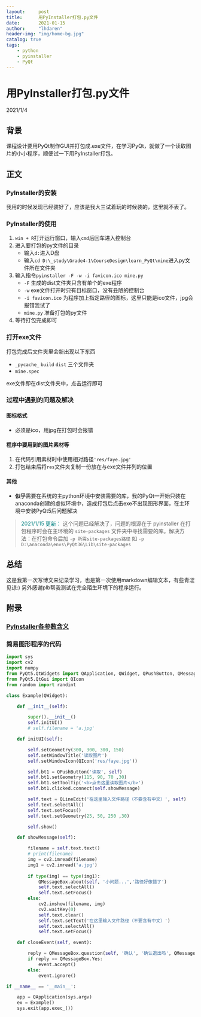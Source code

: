 ```yaml
---
layout:     post
title:      用PyInstaller打包.py文件
date:       2021-01-15
author:     "lhdaren"
header-img: "img/home-bg.jpg"
catalog: true
tags:
    - python
    - pyinstaller
    - PyQt
---
```


# 用PyInstaller打包.py文件
2021/1/4

## 背景
课程设计要用PyQt制作GUI并打包成.exe文件，在学习PyQt，就做了一个读取图片的小小程序，顺便试一下用PyInstaller打包。

## 正文

### PyInstaller的安装
我用的时候发现已经装好了，应该是我大三试着玩的时候装的，这里就不表了。

### PyInstaller的使用
1. `win + R`打开运行窗口，输入`cmd`后回车进入控制台
2. 进入要打包的py文件的目录
    - 输入`d:`进入D盘
    - 输入`cd D:\_study\Grade4-1\CourseDesign\learn_PyQt\mine`进入py文件所在文件夹
3. 输入指令`pyinstaller -F -w -i favicon.ico mine.py`
    - `-F` 生成的dist文件夹只含有单个的exe程序
    - `-w` exe文件打开时只有目标窗口，没有丑陋的控制台
    - `-i favicon.ico` 为程序加上指定路径的图标，这里只能是ico文件，jpg会报错我试了
    - `mine.py` 准备打包的py文件
4. 等待打包完成即可

### 打开exe文件
打包完成后文件夹里会新出现以下东西
- `_pycache_` `build` `dist` 三个文件夹
- `mine.spec`

exe文件即在dist文件夹中，点击运行即可

### 过程中遇到的问题及解决

#### 图标格式
- 必须是ico，用jpg在打包时会报错

#### 程序中要用到的图片素材等
1. 在代码引用素材时中使用相对路径`'res/faye.jpg'`
2. 打包结束后将`res`文件夹复制一份放在与exe文件并列的位置

#### 其他
- **似乎**需要在系统的主python环境中安装需要的库，我的PyQt一开始只装在anaconda创建的虚拟环境中，造成打包后点击exe不出现图形界面，在主环境中安装PyQt5后问题解决
> <font color=008080> 2021/1/15 更新： </font>
这个问题已经解决了，问题的根源在于 pyinstaller 在打包程序时会在主环境的 ``site-packages`` 文件夹中寻找需要的库。解决方法：在打包命令后加 ``-p 所需site-packages路径`` 如 ``-p D:\anaconda\envs\PyQt36\Lib\site-packages``

## 总结
这是我第一次写博文来记录学习，也是第一次使用markdown编辑文本，有些青涩见谅:)
另外感谢plb帮我测试在完全陌生环境下的程序运行。

## 附录

### [PyInstaller各参数含义](https://blog.csdn.net/weixin_39000819/article/details/80942423)

### 简易图形程序的代码

```python
import sys
import cv2
import numpy
from PyQt5.QtWidgets import QApplication, QWidget, QPushButton, QMessageBox, QLineEdit
from PyQt5.QtGui import QIcon
from random import randint

class Example(QWidget):

    def __init__(self):

        super().__init__()
        self.initUI()
        # self.filename = 'a.jpg'

    def initUI(self):

        self.setGeometry(300, 300, 300, 150)
        self.setWindowTitle('读取图片')
        self.setWindowIcon(QIcon('res/faye.jpg'))

        self.bt1 = QPushButton('读取', self)
        self.bt1.setGeometry(115, 90, 70 ,30)
        self.bt1.setToolTip('<b>点击这里读取图片</b>')
        self.bt1.clicked.connect(self.showMessage)  

        self.text = QLineEdit('在这里输入文件路径（不要含有中文）', self)
        self.text.selectAll()
        self.text.setFocus()
        self.text.setGeometry(25, 50, 250 ,30)

        self.show()

    def showMessage(self):

        filename = self.text.text()
        # print(filename)
        img = cv2.imread(filename)
        img1 = cv2.imread('a.jpg')
        
        if type(img) == type(img1):
            QMessageBox.about(self, '小问题...','路径好像错了')
            self.text.selectAll()
            self.text.setFocus()
        else:
            cv2.imshow(filename, img)
            cv2.waitKey(0)
            self.text.clear()
            self.text.setText('在这里输入文件路径（不要含有中文）')
            self.text.selectAll()
            self.text.setFocus()

    def closeEvent(self, event):

        reply = QMessageBox.question(self, '确认', '确认退出吗', QMessageBox.Yes | QMessageBox.No, QMessageBox.No)
        if reply == QMessageBox.Yes:
            event.accept()        
        else:
            event.ignore()  

if __name__ == '__main__':

    app = QApplication(sys.argv)
    ex = Example()
    sys.exit(app.exec_())
```